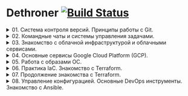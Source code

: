 # Dethroner					[![Build Status](https://travis-ci.org/Dethroner/practice-git.svg?branch=master)](https://travis-ci.org/Dethroner/practice-git)

<details><summary>01. Система контроля версий. Принципы работы с Git.</summary>
<p>

## Git:

Знакомство с git [Инструкция](https://githowto.com/ru).

Канал с видеоматериалами по [git](https://www.youtube.com/playlist?list=PLg5SS_4L6LYstwxTEOU05E0URTHnbtA0l).
### 1. Установка в Debian из исходников:
```shell
cd /usr/src
apt install libcurl4-gnutls-dev libexpat1-dev gettext libz-dev libssl-dev make binutils gcc
wget https://mirrors.edge.kernel.org/pub/software/scm/git/git-2.9.5.tar.gz
tar -zxf git-2.9.5.tar.gz
cd git-2.9.5
make prefix=/usr/local all
make prefix=/usr/local install
```
### 2. Первые шаги после установки в Linux:
```
git config --global user.name "Your Name"
git config --global user.email "your_email@whatever.com"
git config --global core.editor nano
git config --global merge.tool vimdiff
git config --global core.autocrlf input
git config --global core.safecrlf true
git config --global core.quotepath off
```
и в Windows:
```
git config --global user.name "Your Name"
git config --global user.email "your_email@whatever.com"
git config --global core.autocrlf true
git config --global core.safecrlf false
```
Просмотреть настройки:
```
git config --list
```
### 3. Небольшой [тюнинг](https://natenka.gitbook.io/pyneng/part_i/02_git_github/git_basics/git_basics_bash_status) для Linux, отображает статуса репозитория в приглашении.

### 4. Работа с Git:
#### 1. Клонирую свой репозиторий (создан ранее через сайт) в домашний каталог:
```
git clone https://github.com/Dethroner/practice-git
```
#### 2. Перехожу в склонированную папку и инициализирую репозиторий:
```
cd ./practice-git
git init
```
#### 3. Копирую файл LICENSE (MIT Licence) в папку и добавляю под версионный контроль:
```
git add .
git commit -m 'Add LICENSE'
git push origin
```
запросит данные для подключения ввожу имя и пароль:
```
Username for 'https://github.com': Dethroner
Password for 'https://Dethroner@github.com':
```
#### 4. Если репозиторий ведут несколько человек или с разных устройств, перед началом изменений нужно запросить крайнюю версию репозитория:
```
git pull origin
```
 
</p>
</details>

<details><summary>02. Командные чаты и системы управления задачами.</summary> 
<p>

## ChatOps:

В данном домашнем задании было сделано:
- Добавлен функционал использования Pull Request Template
- Интеграция Slack с github
- Интеграция Репозитория и Slack с travis

### Использование Pull Request Template
Pull Request Template - это технология github для шаблонизироания Pull Request'а (PR).
Для его использования, необходимо в корне проекта создать папку `.github`, в которую поместить шаблон с именем `PULL_REQUEST_TEMPLATE.md`
### Интеграция Slack с github
Для интеграции slack с github Для начала необходимо добавить приложение github в slack [инструкция](https://get.slack.help/hc/en-us/articles/232289568-GitHub-for-Slack).
Далее, создать канал в в slack (мой канал: #995), после чего выполнить команаду:
```
 /github subscribe Dethroner/practice-git commits:all
 ```
### Интеграция репозитория и slack с travis
Для использования travis, необходимо в корень репозитория добавить файл `.travis.yml`, в котором описать инструкции по запуску сборки travis.
Для интеграции со slack необходимо добавить в slack приложение Travis CI, выбрать канал для уведомлений и сгенерировать токен.
Для обеспечения безопасности, данный токен необходимо зашифровать. Это можно сделать с помощью утилиты travis.
<details><summary>Инструкция по интеграции со slack (для Ubuntu 18.04):</summary>
<p>
1. Необходимо авторизоваться через github на сайте [travis](https://travis-ci.com).
2. Удаляем стандартый ruby из ubuntu, т.к. он немного кривой.
```shell
sudo apt-get remove ruby
```
3. Установим дополнительные пакеты
```shell
sudo apt install autoconf bison build-essential libssl-dev libyaml-dev libreadline6-dev zlib1g-dev libncurses5-dev libffi-dev libgdbm5 libgdbm-dev
```
4. Установим rbenv
```shell
git clone https://github.com/rbenv/rbenv.git ~/.rbenv
echo 'export PATH="$HOME/.rbenv/bin:$PATH"' >> ~/.bashrc
echo 'eval "$(rbenv init -)"' >> ~/.bashrc
```
5. Проверим, что все установилось корректно
```shell
source ~/.bashrc
type rbenv
```
На экран выведется:

```shell
Output
rbenv is a function
rbenv ()
{
    local command;
    command="${1:-}";
    if [ "$#" -gt 0 ]; then
        shift;
    fi;
    case "$command" in
        rehash | shell)
            eval "$(rbenv "sh-$command" "$@")"
        ;;
        *)
            command rbenv "$command" "$@"
        ;;
    esac
}
```
6. Усстановим ruby-build plugin. Он необходим для использования команды `rbenv install`
```shell
git clone https://github.com/rbenv/ruby-build.git ~/.rbenv/plugins/ruby-build
```
7. Выведем список того, что мы можем установить
```shell
rbenv install -l
```
8. Выберем необходимую версию руби (я выбрал 2.6.3), установим её, сделаем используемой по умолчанию и проверим, что версия установилась корректно
```shell
rbenv install 2.6.3
rbenv global 2.6.3
ruby -v
```
9. Устанавливать утилиту travis необходимо через gem (это утилита управления библиотеками и пакетами ruby). Для начала установим bundler, который необходим для управления зависимостями пакетов
```shell
gem install bundler
```
10. Теперь установим travis
```shell
gem install travis
```

</p>
</details>

<details><summary>Инструкция по интеграции со slack (для Windows):</summary>
<p>

Устанавливаем [ruby](https://github.com/oneclick/rubyinstaller2/releases/download/RubyInstaller-2.5.5-1/rubyinstaller-devkit-2.5.5-1-x64.exe) и с помощью gem установить [travis](https://github.com/travis-ci/travis.rb#installation).  

</p>
</details>

### Шифруем информацию о чате
[Авторизируемся через утилиту travis](https://github.com/travis-ci/travis.rb#login). 
```shell
travis login --com
```
Или через плагин Travis в Slack. В плагине же будет сформирован токен и предложены команды для подключения к каналу в том числе команда для шифрования токена.
[Шифруем токен](https://github.com/travis-ci/travis.rb#encrypt) с помощью утилиты travis. Команду нужно запускать внутри репозитория и в нем должен присутствовать файл `.travis.yml`.
```shell
cd ~/Dethroner/practice-git
travis encrypt "testlanworkspace:<ваш_токен>#995" --add notifications.slack.rooms --com
```
travis автоматически добавит в файл `.travis.yml` шифрованый токен для уведомлений в slack. Остается только закоммитить изменения в файле.
### Проверка работы Travis
Проверить работу можно дописав код в [.travis.yml](https://raw.githubusercontent.com/Dethroner/practice-git/master/.travis.yml) перед шифрованым токеном.
На странице Travis-а содержится информация о статусе последнего билда. Нажмите на статусные иконки один раз. Выберите тип Markdown и скопируйте текст для вставки.Вставьте скопированный текст в начало файла README.md и обновите запушьте измнения на GitHub.
Можно вновь попытаться поломать тесты, чтобы посмотреть, как обновляются статусные иконки.
### Самостоятельная работа (Добиться успешного билда)
В файле `play-travis/test.py` была допущена ошибка в 6 строке.
```python
self.assertEqual(1 + 1, 1)
```
Эта функция всегда будет возвращать false по скольку, проверяем равнество 2-х чисел. В данном случае 2 не равно 1.
Необходимо исправить эту строку приведя её к виду:
```python
self.assertEqual(1, 1)
```
</p>
</details>

<details><summary>03. Знакомство с облачной инфраструктурой и облачными сервисами.</summary>
<p>

## Google Cloud Platform (GCP):

В данном домашнем задании было сделано:
- Создание учетной записи в GCP
- Установка gcloud
- Создание ssh ключей для инстансов ВМ
- Создание инстансов ВМ из веб-интерфейса
- Подключение по ssh через бастион-хост
- Подклчюение по vpn через бастион-хост
- Настройка ssl сертификатов для vpn-сервера

### Регистрация учетной записи в GCP
Регистрация производится по ссылке: https://cloud.google.com/free/
Лучше всего использовать отдельный аккаунт Gmail.
### Установка gcloud
Устанавливаем по [инструкции](https://cloud.google.com/sdk/docs).
[Инструкция по установке в Linux](https://cloud.google.com/sdk/docs/#deb)
Авторизируемся в системе:
```
gcloud init
```
Создаём новый проект и переключаемся на него:
```
gcloud projects create infra-999999
gcloud config set project infra-999999
```
### Создание ssh ключей и добавление их в GCP
#### для Windows
Можно сгенерировать ключи с помощью puttygen
#### для Linux
Генерируем ключ для пользователя *gcloud-user*

```shell
ssh-keygen -t rsa -f ~/.ssh/gcloud -C gcloud-user -P ""
```
#### добавление ключей в GCP
Заходим в Compute Engine -> Metadata -> SSH Keys.
Добавляем туда публичные ключи
или добавим их в gcloud:
```
gcloud compute project-info add-metadata --metadata-from-file ssh-keys=~/.ssh/gcloud.pub
```
### Создаём инстансы
```
gcloud compute instances create bastion --image-project ubuntu-os-cloud --image-family ubuntu-1604-lts  --zone west1-b --preemptible --machine-type f1-micro
...
gcloud compute instances create --image-project ubuntu-os-cloud --image-family ubuntu-1604-lts  --zone west1-b --preemptible --machine-type f1-micro --no-address
```
Открываем http & https на bastion:
```
gcloud compute instances add-tags bastion --tags http-server,https-server --zone west1-b
```
[Документация](https://cloud.google.com/sdk/gcloud/reference/).
### Подключение по [SSH](https://habr.com/ru/post/122445/)
#### Подключение с нестандартным ключем:
`ssh -i <path_to_key> <username>@<host>`
#### Настройка форвардинга ssh
Настраиваем формаврдинг с локальной машины.
Сначала запустим ssh-агент `eval "$(ssh-agent)"`
Теперь добаваил ключ в агент: `ssh-add ~/.ssh/gcloud`
#### Подключение через бастион-хост одной командой
Принцип следующий: Мы подключаемся через proxycommand к бастиону (35.228.209.11), после чего, тот проксирует нас на целевой сервер someinternalhost (10.166.0.5). Ключ `-W %h:%p` означает, что стандартный ввод и вывод будут форвардится на хост `%h` и порт `%p`. Эти переменные будут зарезолвены указаным хостом для подключения и портом.
```shell
ssh gcloud@10.166.0.5 -o "proxycommand ssh -W %h:%p -i ~/.ssh/gcloud gcloud@35.228.209.11"
```
#### Подключение через бастион-хост с использованием алиаса (*)
Для создания алиаса необходимо создать файл `~/.ssh/config` в котором прописать
``` shell
Host someinternalhost
  Hostname 10.166.0.5
  ForwardAgent yes
  User gcloud-user
  ProxyCommand ssh -W %h:%p -i ~/.ssh/gcloud gcloud@35.228.209.11

```
Или в случае, если версия openssh > 7.4, то можно использовать директиву ProxyJump. В таком случае конфиг будет выглядеть так:
```shell
Host someinternalhost
  Hostname 10.166.0.5
  ForwardAgent yes
  User gcloud-user
  ProxyJump gcloud@35.228.209.11
```
Теперь, что бы подключиться через бастион-хост нужно выполнить:
``` shell
ssh someinternalhost
```
### Подключение через VPN
#### Установка и первоначальная настройка VPN-сервера
Разрешим http/https трафик на машине bastion и установим vpn-server [Pritunl](https://pritunl.com/)
```shell
cat <<EOF> setupvpn.sh
#!/bin/bash
echo "deb http://repo.mongodb.org/apt/ubuntu xenial/mongodb-org/3.4 multiverse" > /etc/apt/sources.list.d/mongodb-org-3.4.list
echo "deb http://repo.pritunl.com/stable/apt xenial main" > /etc/apt/sources.list.d/pritunl.list
apt-key adv --keyserver hkp://keyserver.ubuntu.com --recv 0C49F3730359A14518585931BC711F9BA15703C6
apt-key adv --keyserver hkp://keyserver.ubuntu.com --recv 7568D9BB55FF9E5287D586017AE645C0CF8E292A
apt-get --assume-yes update
apt-get --assume-yes upgrade
apt-get --assume-yes install pritunl mongodb-org
systemctl start pritunl mongod
systemctl enable pritunl mongod
EOF
```
Выполним созданный скрипт. В результате мы получим установленный сервер pritunl и базу mongodb
```shell
sudo bash setupvpn.sh
```
Для настройки vpn необходимо через браузер зайти на https://<bastion_address>/setup и выполнить инструкции на экране. Далее, необходимо:
 - залогиниться (pritunl/pritunl), добавить организацию, тестового пользователя, сервер. 
 - Добавить сервер в организацию. 
 - Создать правило файрвола в GCP для порта на котором запустился сервер.
 - Добавить тег правила в инстанс ВМ
Теперь необходимо установить openvpn-client на машину, с которой будет производиться подключение.
#### Установка и настройка openvpn клиента на рабочую машину
##### Для Ubuntu 18
Установим openvpn
```shell
    sudo apt update
    sudo apt install openvpn
```
Скачиваем с сервера файл `*.ovpn`. Для этого необходимо нажать на иконку с цепочкой у пользователя, профиль которого мы хотим скачать, копируем ссылку из первого окошка и выполняем:
```shell
wget https://35.228.209.11/key/AwBbkqSZvBaMUZ8hC5YtcR7i85MAyAG5.tar --no-check-certificate
tar -xvf AwBbkqSZvBaMUZ8hC5YtcR7i85MAyAG5.tar
```
В результате в текущей директории мы получим ovpn-файл.
Запускаем соединение с vpn-сервером:

```shell
sudo openvpn --config <path_to_ovpn_file>
```
Предложит ввести логин и пароль. Используем логин test и PIN в качестве пароля.
Если на экране появится строка `Initialization Sequence Completed` значит соединение успешно установлено.
#### Проверка работоспособности VPN-сервера
Для проверки подключимся с рабочей машины к vpn-серверу и попробуем зайти по ssh на someinternalhost (Заходить нужно с другой консоли):

```shell
ssh -i ~/.ssh/gcloud gcloud@10.166.0.5
```
### Настройка сертификата для панели управления Pritunl (*)
Используемые сервисы:
- sslip.io
- Lets Encrypt
Для использования сервиса [sslip.io](https://sslip.io) достаточно обратиться к сервису с запросом по специальному dns-имени и он вернет в ответ ip-адрес. Работает это так: У нас есть внешний сервис на ip 35.228.209.11. Мы в браузере набираем 35-228-209-11.sslip.io и попадаем на веб-интерфейс нашего сервиса.
Для использования Lets Encrypt необходимо зайти в веб-интерфейс pritunl используя домен от sslip.io. Далее перейти в настройки и в поле Lets Encrypt Domain ввести адрес домена sslip.io.
После сохранения настроек страница обновится и подцепится валидный ssl-сертификат от Lets Encrypt
p.s. Возможно потребуется дополнительная установка certbot, который генерит сертификаты. Делается это следующим образом:
```shell
    sudo apt-get update
    sudo apt-get install software-properties-common
    sudo add-apt-repository universe
    sudo add-apt-repository ppa:certbot/certbot
    sudo apt-get update

    sudo apt-get install certbot 
```

</p>
</details>

<details><summary>04. Основные сервисы Google Cloud Platform (GCP).</summary>
<p>

В данном домашнем задании было сделано:
- Установка тестового приложения с настройкой инфраструктуры
- Создание bash-скриптов для установки приложения и настройки инфраструктуры
- Создание startup script
- Создание правила фаервола с помощью gcloud
### Создание ВМ через gcloud
```shell
gcloud compute instances create reddit-app\
  --boot-disk-size=10GB \
  --image-family ubuntu-1604-lts \
  --image-project=ubuntu-os-cloud \
  --machine-type=g1-small \
  --tags puma-server \
  --restart-on-failure
```
### Создание bash-скриптов для установки приложения и настройки инфраструктуры
Написаны простейшие скрипты для установки [ruby](https://raw.githubusercontent.com/Dethroner/practice-git/master/config-scripts/install_ruby.sh), [mongodb](https://raw.githubusercontent.com/Dethroner/practice-git/master/config-scripts/install_mongodb.sh), [puma_app](https://raw.githubusercontent.com/Dethroner/practice-git/master/config-scripts/deploy.sh) и объединены в один скрипт [startup-script](https://raw.githubusercontent.com/Dethroner/practice-git/master/config-scripts/startup-script.sh). 
Пример отправки скрипта в GCP хранилище:
```
gsutil mb gs://gcloud-test-user-bckt/  
gsutil cp startup-script.sh gs://gcloud-test-user-bckt/
```
Создаём правило в фаерове:
```
gcloud compute firewall-rules create default-puma-server --allow=tcp:9292 --target-tags=puma-server
```
Создаём инстанс cо скриптом автозапуска и открываем порт: 

```
gcloud compute instances create reddit-app \
  --boot-disk-size=10GB \
  --image=ubuntu-1604-xenial-v20170815a \
  --image-project=ubuntu-os-cloud \
  --machine-type=g1-small \
  --tags puma-server \
  --restart-on-failure \
  --zone west1-b \
  --metadata startup-script-url='wget -O -  https://raw.githubusercontent.com/Dethroner/practice-git/master/config-scripts/startup-script.sh | bash'

```
Инструкция [gsutil](https://cloud.google.com/storage/docs/quickstart-gsutil).

</p>
</details>


<details><summary>05. Работа с образами ОС.</summary>
<p>

## Packer:

В данном домашнем задании было сделано:
- Установка packer
- Предоставление доступа к GCP через ADC
- Создание образа ВМ через packer (fry подход)
- Создание полного образа ВМ (bake подход) (*)
- Создание скрипта создания ВМ из собранного образа (*)

### Установка packer
Для установки packer, необходимо скачать дистрибутив по [ссылке](https://www.packer.io/downloads.html), распаковать архив в папку `~/packer/`.
Далее, необходимо добавить путь к утилите packer в PATH. В `~/.bashrc` необходимо добавить строку в конец файла:
```shell
export PATH=$PATH:~/packer/
```
Применим изменения, что бы не перелогиниваться с новой сессией:
```shell
source ~/.bashrc
```
### Предоставление доступа к GCP через ADC
Для того, что бы packer мог подключаться к google cloud необходимо ему разрешить доступ. Это можно сделать через Application Default Credentials (ADC). Это позволяет приложениям работать с АПИ гугла используя credentals пользователя авторизованного через gcloud.
Выполним команду:
```shell
gcloud auth application-default login
```
### Создание образа ВМ через packer
Для работы через packer создадим файл шаблона ubuntu16.json, в котором будет описана конфигурация создаваемого нами образа.
Основные секции этого файла:
- variables - указываются переменные, которые имеют значения по умолчанию и не обязательны.
- builders - секция сборки образа. Для GCP тут указываются параметры временной виртуальной машины, на основе которой будет создан наш образ, а так же имя и семейство нашего образа
- provisioners - секция в которой указываются, что необходимо выполнить после запуска виртуальной машины, к примеру, установить необходимый софт.
Так же, создадим отдельный файл variables.json, в котором переопределим дефалтовые переменные, а так же обязательные переменные, которые нельзя определять в ubuntu16.json.
Поскольку данный файл нельзя пушить в репозиторий, т.к. он может содержать секреты, то создадим файл varibles.json.example, в котором опишем пример используемых параметров.
Для проверки корретности файла шаблона можно использовать:
```shell
packer validate ubuntu16.json
```
Что бы пакер зарезолвил все переменные, необходимо использовать синтаксис:
```shell
packer validate -var-file=variables.json ubuntu16.json
```
Если валидация прошла успешно, то запустить сборку можно командой:
```shell
packer build -var-file=variables.json ubuntu16.json
```
### Создание полного образа ВМ (bake подход) (*)
Для практики подхода immutable infrastructure, необходимо использовать подход к созданию образа именуемый bake.
Для этого был создан файл immutable.json, из которого packer собрал полный образ с уже установленным и добавленным в автозапуск приложением.
В качестве базового образа был выбран образ reddit-base, созданный на прошлом шаге. После скачивания git-репозитория и установки приложения, выполняется копирование подготовленного systemd unit во временную директорию, после чего юнит перемещается в целевую директорию и активируется автозапуск при загрузке.
Юнит запускает приложение из-под пользователя, поэтому, если используется другой пользователь, то его + пути к скачанному репозиторию необходимо поменять, перед пересборкой образа.
### Создание скрипта создания ВМ из собранного образа (*)
Для более быстрого создания и запуска ВМ из образа reddit-full был написан скрипт [create-reddit-vm.sh](https://raw.githubusercontent.com/Dethroner/practice-git/master/config-scripts/create-reddit-vm.sh), помещенный в директорию config-scripts.

</p>
</details>

<details><summary>06. Практика IaС. Знакомство с Terraform.</summary>
<p>

## Terraform:

В данном домашнем задании будет сделано:
- Установка terraform
- Организация структуры проекта в terraform
- Запуск проекта и основные команды
- Работа с ssh-ключами и пользователями в terraform (*)
- Созданние нескольких ресурсов и балансирование нагрузки (**)

### Установка terraform
Для установки terraform необходимо скачать дистрибутив с оффициального сайта [terraform](https://www.terraform.io/downloads.html). Т.к. домашнии задания адаптированы для версии 0.11.11, а последняя версия > 12, то для скачивания старой версии терраформа, необходимо найти её по следующей [ссылке](https://releases.hashicorp.com/terraform/0.11.11/). Скачанный архив необходимо распаковать в папку `~/terraform/`.
Далее, необходимо добавить путь к утилите packer в PATH. В `~/.bashrc` необходимо добавить строку в конец файла:
```shell
export PATH=$PATH:~/terraform/
```
Применим изменения, что бы не перелогиниваться с новой сессией:
```shell
source ~/.bashrc
```
### Структура проекта в terraform
При запуске терраформа, он будет считывать все файлы `.tf` из текущей директории. Структура проекта состоит из следующих файлов:
- main.tf
- variables.tf
- outputs.tf
- variables.tfvars
#### main.tf
Основной файл проекта. В нем указывается версия terraform, на которой будет работать проект, провайдер ресурсов, сами ресурсы. Внутри ресурсах могут быть указаны провижионеры. 
[Ссылка на документацию](https://www.terraform.io/docs/cli-index.html): Провизионеры, ресурсы, провайдеры и т.д.
#### variables.tf
В данном файле инициализируются переменные. У них указывается тип, описание, и значение по умолчанию (не обязательно).
Пример:
```
variable "region" {
  type        = "string"
  description = "region"
  default     = "europe-west1"
}
```
#### outputs.tf
В этом файле указываются выходные переменных, которые терраформ получает во время выполнения стейта. Эти переменные можно потом использовать для различных систем конфигурации.
#### variables.tfvars
Если в папке с проектом есть файл variables.tfvars то он тоже считывается автоматически терраформом. В противном случае, необходимо запускать терраформ с ключем `-var-file`, куда передавать путь к файлу с переменными.
В этом файле содержатся значения переменных, которые были определены в файле variables.tf.
Переменные указываются в формате ключ=значение.
### Запукс проекта и основные команды
Для запуска dry-run, необходимо выполнить команду
```shell
terraform plan
```
Терраформ покажет планируемые изменения, которые произойдут в инфраструктуре.
Для применения конфигурации, необходимо выполнить команду:
```shell
terraform apply
```
Терраформ покажет изменения и запросит подтверждение выполнения стейта. Для того, что бы терраформ не запрашивал подтверждение, а начинал выполнять стейт сам, необходимо запускать терраформ со специальным ключем:
```shell
terraform apply -auto-approve=true
```
При работе терраформ создает специальные файлы с расширением `.tfstate`. В них он хранит состояние применения конфигурации. Важно, что терраформ смотрит состояние только по этим файлам и не подключается к провайдеру, поэтому при использовании терраформа не следует править конфигурацию руками. Только через код терраформа.
Для просмотра и поиска по tfstate файлам, можно использовать команду:
```shell
terraform show
```
Если выходные переменные были добавлены после применения стейта, то занести в них информацию можно с помощью команды:
```shell
terraform refresh
```
Посмотреть значения выходных переменных можно командой:
```shell
terraform output
```
Для того, что бы терраформ заного пересоздал ресурс необходимо использовать команду:
```shell
terraform taint <тип_ресурса.имя_ресурса>
```
Это может потребоваться, к прирмеру, когда мы изменили провижионеры в ресурсе или добавили новых провижионеров, т.к. они запускаются только при создании ресурса или при удалении.
Для удаления ресурса используется следующая команда:
```shell
terraform destroy
```
### Работа с ssh-ключами и пользователями в terraform (*)
Для добавления ssh-ключа в метадату проекта, необходимо использовать отдельный ресурс `google_compute_project_metadata_item`. Этот ресурс добавляет 1 единицу метаданных в проект. Но для того, что бы можно было добавиь ssh ключ, необходимо указать **ssh-keys** в качестве значения у параметра **key**.
```
resource "google_compute_project_metadata_item" "appuser1" {
  key = "ssh-keys"
  value = "appuser1:${file(var.public_key_path)}"
  project = "${var.project}"
}
```
Для добавления сразу нескольких метаданных или нескольких ssh ключей, необходимо использовать другой ресурс: `google_compute_project_metadata`. Пример добавления нескольких ключей:
```
resource "google_compute_project_metadata" "many_keys" {
  project = "${var.project}"
  metadata = {
    ssh-keys = "appuser:${file(var.public_key_path)}"
  }
}
```
Нельзя использовать сразу 2 этих ресурса, т.к. терраформ будет затирать данные, добавленные одним из ресурсов. Так же, добавленные через веб-интерфейс ключи тоже будут удалены, если терраформ управляет метадатой.

### Работа с Terraform
1. Создать папку terraform перейти в нее. Создать файл main.tf [Пример](https://github.com/Dethroner/practice-git/tree/master/terraform/examples/1)
```
terraform {
  # версия terraform
  required_version = "~> 0.11.11"
}

provider "google" {
  # Версия провайдера
  version = "2.0.0"
  # id проекта
  project = "west-249106"
  region = "europe-west1-b"
}
```
2. Загрузить провайдер GCP:
```shell
terraform init
```
3.В файле main.tf после определения провайдера, добавить ресурс для создания инстанса VM в GCP:
```
resource "google_compute_instance" "app" {
  name         = "reddit-app"
  machine_type = "g1-small"
  zone         = "europe-west1-b"
  # определение загрузочного диска
  boot_disk {
    initialize_params {
      image = "reddit-base-1565159335"
    }
  }
  # определение сетевого интерфейса
  network_interface {
    # сеть, к которой присоединить данный интерфейс
    network = "default"
    # использовать ephemeral IP для доступа из Интернет
    access_config {}
  }
}
```
4. Выполнить  команду  планирования  изменений.
5. Создать VM согласно описанию.
6. После удачного выполнения, посмотреть внешний IP:
```shell
terraform show | grep nat_ip
```
7. Добавить секци. с SSH key:
```
resource "google_compute_instance" "app" {
...
metadata {
    sshKeys = "appuser:${file("~/.ssh/appuser.pub")}"
  }
...
} 
```
8. Проверить SSH подключение:
```shell
ssh appuser@<внешний_IP>
```
9. Создать файл outputs.tf в директории terraform со следующим содержимым
```
output "app_external_ip" {
  value = "${google_compute_instance.app.network_interface.0.access_config.0.nat_ip}"
}
```
Используем команду для примениея и обновления
```shell
terraform refresh
```
10. Определить правило фаервола для нашего приложения. Добавим в main.tf следущий ресурс:
```
resource "google_compute_firewall" "firewall_puma" {
  name    = "allow-puma-default"
# Название сети, в которой действует правило
  network = "default"
# Какой доступ разрешить
  allow {
    protocol = "tcp"
    ports    = ["9292"]
  }
# Каким адресам разрешаем доступ
  source_ranges = ["0.0.0.0/0"]
# Правило применимо для инстансов с тегом …
  target_tags = ["reddit-app"]
}
```
Планируем и применяем изменения.
```shell
terraform plan
terraform apply
```
11. Добавить тег инстансу VM:
```
resource "google_compute_instance" "app" {
...
tags = ["reddit-app"]
```
Планируем и применяем изменения.
12. Определить параметры подключения провиженеров к VM.
```
  connection {
    type     = "ssh"
    user     = "appuser"
    agent = false
    private_key = "${file("~/.ssh/appuser")}"
  }
```
13. Внутрь ресурса, содержащего описание VM, вставить секцию провижинера типа ﬁle, который позволяет копировать содержимое файла на удаленную машину.
```
provisioner "file" {
 source      = "files/puma.service"
 destination = "/tmp/puma.service"
}
```
14. Добавить еще один провиженер для запуска скрипта деплоя приложения на создаваемом инстансе.
```
  provisioner "remote-exec" {
    script = "files/deploy.sh"
  }
```
Планируем и применяем изменения.

15. Проверить работу перейдя по ссылке в браузере:
```
<IP_nat>:9292
```
### Параметризация переменных
1. [Пример](https://github.com/Dethroner/practice-git/tree/master/terraform/examples/2) того как использовать входную переменную ее нужно сначала определить в одном из конфигурационных файлов. Создать для этих целей еще один конфиг файл variables.tf
```
variable project {
  description = "Project ID"
}
variable region {
  description = "Region"
  default = "europe-west1-b"
}
variable public_key_path {
  description = "Path to the public key used for ssh access"
}
variable disk_image {
  description = "Disk image"
} 
```
2. Теперь можем использовать input переменные в определении других ресурсов. Чтобы получить значение пользовательской переменной внутри ресурса используется синтакс “${var.var_name}”.
Определить соответствующие параметры ресурсов main.tf через переменные:
```
provider "google" {
  project = "${var.project}"
  region  = "${var.region}"
}
...
boot_disk {
  initialize_params {
    image = "${var.disk_image}"
  }
}
...
metadata {
    sshKeys = "appuser:${file(var.public_key_path)}"
  }
...

```
3. Определить переменные используя специальный файл terraform.tfvars, из которого тераформ загружает значения автоматически при каждом запуске. 
```
project = "Project_ID"
public_key_path = "~/.ssh/appuser.pub"
disk_image = "reddit-base-1565159335"
```
4. Планируем и применяем изменения.

5. Проверить работу перейдя по ссылке в браузере:
```
<IP_nat>:9292
```

</p>
</details>

<details><summary>07. Продолжение знакомства с Terraform.</summary>
<p>

В данном домашнем задании было сделано:
- Импорт существующего правила firewall
- Структуризация ресурсов
- Созданием модулей
- Параметризация модуля vpc
- Создание окружений stage и prod
- Работа с реестром модулей
- Хранение стейт-файлов в удаленном бекэнде (*)

### Импорт существующего правила firewall
По заданию, мы должны создать правило для фаервола, разрешающее подключение по ssh. Но в GCP оно уже создано по умолчанию. Однако, что бы мы могли управлять этим правилось через terraform, его нужно описать в main.tf, после чего выполнить импорт, что бы терраформ знал, что такое правило уже существует в GCP

```shell
terraform import google_compute_firewall.firewall_ssh default-allow-ssh
```
#### Взаимосвязи ресурсов.
- неявная: когда ресурc terraform'а ссылается на объект внутри другого ресурса `'nat_ip = "${google_compute_address.reddit-app-ip.address}"'`
- явная: в описании ресурса присутствует ссылка на другой ресурс  - `"depends_on = [
      "google_compute_instance.reddit-db",
  ]"`

#### Работа с модулями [Пример](https://github.com/Dethroner/practice-git/tree/master/terraform/examples/4):
Модули позволяют разделять ресурсы и облегчают управление ими. Инфраструктура разбита на 3 модуля:
- [app](terraform/examples/4/modules/app) - web часть сервиса
- [db](terraform/examples/4/modules/db) - модуль для работы с базами данных
- [vpc](terraform/examples/4/modules/vpc) - модуль для управления доступом к проекту

Вынесем БД на отдельный инстанс ВМ. Для этого, для начала создадим 2 разных образа с помощью packer: db.json и app.json.

Далее разобьем файл main.tf на несколько конфигов, аналогично, как мы сделали с конфигурацией для packer. Создадим файлы app.tf с описанием приложения и db.tf с описанием базы. Так же, создадим файл vpc.tf, куда вынесем правило фаервола, которое применимо для всех инстансов (default-allow-ssh)

Перед тем, как создавать образы, необходимо проверить, что в GCP создано правило default-allow-ssh. Если его нет (возможно мы применили terraform destroy), то необходимо его создать, либо вручную, либо с помощью терраформа:
```shell
terraform apply -target=google_compute_firewall.firewall_ssh
```
После того, как разобьем файлы на несколько конфигов, сделаем сначала 2 новых образа:
```shell
packer build app.json
packer build db.json
```
### Создание модулей
Перед тем, как создавать модули, уничтожим текущую инфраструктуру:
```shell
terraform destroy
```
В дирректории terraform создадим папку modules. Создадим модуль для базы данных и для приложения.
#### Модуль для базы
Создадим папку db внутри папки modules. Внутри создадим 3 файла: main.tf, variables.tf и outputs.tf. В файл main.tf скопируем содержимое ранее созданного файла db.tf. В файле variables.tf опишем используемые переменные для модуля с базой: `public_key_path`, `zone` и `db_disk_image`

#### Модель для приложения
По аналогии с базой, создадим папку app внутри директории modules с 3-мя файлами main.tf, variables.tf и outputs.tf. В файл main.tf скопируем содержимое из файла app.tf. В файле variables.tf опишем используемые переменные для приложения: `public_key_path`, `zone`, `app_disk_image` и `instance_count`

#### Использование модулей
Перед тем, как использовать модули, необходимо удалить из папки terraform ранее созданные файлы db.tf и app.tf [Пример](https://github.com/Dethroner/practice-git/tree/master/terraform/examples/3), а в файле main.tf прописать использование модулей:
```
module "app" {
  source = "modules/app"
  public_key_path = "${var.public_key_path}"
  zone = "${var.zone}"
  app_disk_image = "${var.app_disk_image}"
  instance_count = "${var.instance_count}"
}

module "db" {
  source = "modules/db"
  public_key_path = "${var.public_key_path}"
  zone = "${var.zone}"
  db_disk_image = "${var.db_disk_image}"
}
```
#### Модуль vpc
Аналогичным образом сделаем модуль для vpc. Создадим файл main.tf в папке vpc внутри папки modules. Создавать файлы outputs.tf и variables.tf пока нет необходимости, т.к. мы не получаем никаких входных и выходных данных. Добавим так же использование этого модуля в основной main.tf

### Параметризация модуля vpc
Для параметризации модуля vpc вынесем директиву source_ranges в отдельную переменную. После этого, мы сможем указывать source_ranges для ssh как параметр к модулю

### Создание окружений stage и prod
[Пример](https://github.com/Dethroner/practice-git/tree/master/terraform/examples/5)
Для создания разных окружений, создадим папки stage и prod внутри папки terraform, скопируем в них файлы main.tf, variables.tf, outputs.tf, а так же terraform.tfvars и terraform.tfvars.example

В файлах main.tf поменяем пути к модулям. Так же вынесем значение переменной source_ranges в terraform.tfvars, и для stage зададим `0.0.0.0/0` а для prod свой ip-адрес.
Удалим файлы main.tf, variables.tf, outputs.tf и terraform.tfvars из корневой папки terraform, т.к. они больше не нужны.

### Работа с реестром модулей
Модули можно брать из [реестра терраформа](https://registry.terraform.io/).
Воспользуемся модулем [storage-bucket](https://registry.terraform.io/modules/SweetOps/storage-bucket/google/0.2.0) для создания бакетов в GCP. 

### Хранение стейт-файлов в удаленном бекэнде (*) 

С помощью конфигурации storage-bucket создадим 2 бакета для stage (gsutil mb gs://dethroner-terraform-stage/) и prod (gsutil mb gs://dethroner-terraform-prod/)
Создадим файлы backend.tf для stage и prod, где опишем конфигурации бекэндов [Пример](https://github.com/Dethroner/practice-git/tree/master/terraform/examples/6):

```
#stage terraform backend
terraform {
  backend "gcs" {
    bucket = "dethroner-terraform-stage"
    prefix = "reddit-stage"
  }
}

```
Командой `terraform init` инициализзируем бекенды и проверим, что файлы tfstate перенеслись в бакеты.

Теперь, если перенести конфигурацию с настроенным бекэндом в любое другое место, террафоорм будет искать бекэнд в бакетах гугла.
При запуске терраформа (`terraform apply`) в бакете создается файл блокировки `.tflock`. Этот файл существует, пока идет применение конфигурации, после чего удаляется. Если запустить одновременно 2 применения одной и той же конфигурации, то та, что была запущена позжеж упадет с ошибок о том, что состояние заблокировано.

</p>
</details>

<details><summary>08. Управление конфигурацией. Основные DevOps инструменты. Знакомство с Ansible.</summary>
<p>

## Ansible:

В данном домашнем задании будет сделано:
Установка Ansible
Конфигурация Ansible
Написание простого плейбука

### Установка Ansible
Для начала необходимо установить python 2.7

```shell
$ sudo apt update
$ sudo apt install python dirmngr
```
#### Установка через apt

1. Добавить в /etc/apt/sources.list
```
deb http://ppa.launchpad.net/ansible/ansible/ubuntu trusty main
```
2. Установка
```shell
$ sudo apt-key adv --keyserver keyserver.ubuntu.com --recv-keys 93C4A3FD7BB9C367
$ sudo apt update
$ sudo apt install ansible
```
### Конфигурация Ansible
Общие настройки для локального проека можно хранить в файле [ansible.cfg](ansible/ansible.cfg)

[Документация по переменным](https://docs.ansible.com/ansible/devel/reference_appendices/config.html#ansible-configuration-settings)

#### inventory файл
Описание управляемых хостов хранится в inventory файле [документация по инвентори](https://docs.ansible.com/ansible/latest/user_guide/intro_inventory.html), в форматах .ini(ansible/inventory.ini), .yml(ansible/inventory.yml), .json(ansible/inventory.json) также есть возможность использовать JSON формат , из [динамического inventory файла](https://docs.ansible.com/ansible/2.8/dev_guide/developing_inventory.html).

Для взаимодействия с управляемыми машинами используются [модули](https://docs.ansible.com/ansible/2.8/modules/modules_by_category.html).

Для работы ansible, необходимо создать inventory файл, в котором будут указаны хосты, которыми будет управлять ансибл. Для того, что бы у каждого хоста не указывать пользователя, под которым подключается ансибл и ключ, занесем эту информацию в файл ansible.cfg в директории ansible. Это локальный файл конфигурации:

```
[defaults]
inventory = ./inventory
remote_user = appuser
private_key_file = ~/.ssh/appuser
host_key_checking = False
retry_files_enabled = False
```
## Terraform создает тестовую инфраструктуру состоящую из master-сервера (ansible) и двух нод на Debian (deb) и RedHat (rh).

1. После поднятия инфраструктуры подключаемся к ansible:
```shell
ssh -i ~/.ssh/appuser appuser@<ip_ansible>
```
2. Перехожу в папку с ansible и впиcываю в inventory под группой MAIN ip-адреса нод.
```
cd /home/appuser/ansible
nano ./inventory
```
3. Проверяю соединение:
```
ansible all -m ping
```
### Написание простого плейбука
Написал простой плейбук [test.yml](ansible/examples/1/test.yml) .
```
---
- hosts: all
  become: yes
  tasks:
    - name: test connection
      ping:

```
Для выполнения плейбука выполняю команду:
```shell
ansible-playbook ./examples/1/test.yml
```

</p>
</details>
